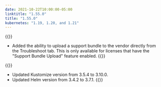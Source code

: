 ```yaml
---
date: 2021-10-22T10:00:00-05:00
linktitle: "1.55.0"
title: "1.55.0"
kubernetes: "1.19, 1.20, and 1.21"
---
```


{{<features>}}
* Added the ability to upload a support bundle to the vendor directly from the Troubleshoot tab. This is only available for licenses that have the "Support Bundle Upload" feature enabled.
{{</features>}}

{{<changes>}}
* Updated Kustomize version from 3.5.4 to 3.10.0.
* Updated Helm version from 3.4.2 to 3.7.1.
{{</changes>}}
